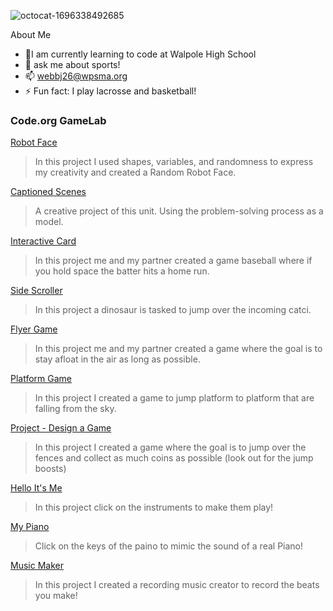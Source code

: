 ![octocat-1696338492685](https://github.com/Jacktwebb/jacktwebb/assets/146844010/6b00fd93-14f1-4159-8185-f44dc96db462)

About Me
- 🌱I am currently learning to code at Walpole High School
- 💬 ask me about sports!
- 📫 webbj26@wpsma.org
- ⚡ Fun fact: I play lacrosse and basketball!

### Code.org GameLab

[Robot Face](https://studio.code.org/s/csd3-2023/lessons/7/levels/2)
> In this project I used shapes, variables, and randomness to express my creativity and created a Random Robot Face.

[Captioned Scenes](https://studio.code.org/projects/gamelab/55r6cH8HSPxE1ydkwwAi7jqQoo6BMMFfXSa1Vh459E0)
> A creative project of this unit. Using the problem-solving process as a model.

[Interactive Card](https://studio.code.org/projects/gamelab/VYWMN0GF4NNOfm3lfvyfFFs-Ujm9Pe7SKUgDQjH8BAw)
> In this project me and my partner created a game baseball where if you hold space the batter hits a home run.

[Side Scroller](https://studio.code.org/projects/gamelab/jOHwcDOCtBvgr_Uh5_Dp6xIsvdWrhY471p1VWCT6ICI)
>In this project a dinosaur is tasked to jump over the incoming catci.

[Flyer Game](https://studio.code.org/projects/gamelab/62Rl1O6xGS0N6FHusfr2fkWCQuHhjNLfuksiWqookLc)
> In this project me and my partner created a game where the goal is to stay afloat in the air as long as possible.

[Platform Game](https://studio.code.org/projects/gamelab/lgz4Mr22hYm56XgGN9evc-N2GFbfOPl8ULv9-rU9jSQ)
> In this project I created a game to jump platform to platform that are falling from the sky.

[Project - Design a Game](https://studio.code.org/projects/gamelab/enpoRdMnDZ41iFUvaqNhAqRVDrF8k5IgNf__ZvF9oKw)
>In this project I created a game where the goal is to jump over the fences and collect as much coins as possible (look out for the jump boosts)

[Hello It's Me](https://ai2.appinventor.mit.edu/#5827418822410240) 
> In this project click on the instruments to make them play!

[My Piano](https://ai2.appinventor.mit.edu/#5574674089902080)
> Click on the keys of the paino to mimic the sound of a real Piano!

[Music Maker](https://ai2.appinventor.mit.edu/#6360560192847872)
> In this project I created a recording music creator to record the beats you make!

